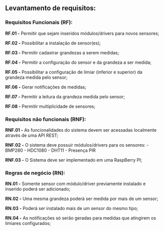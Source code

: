 ## Levantamento de requisitos: ##
### Requisitos Funcionais (RF): ###

**RF.01 -** Permitir que sejam inseridos módulos/drivers para novos sensores;

**RF.02 -** Possibilitar a instalação de sensor(es);

**RF.03 -** Permitir cadastrar grandezas a serem medidas;

**RF.04 -** Permitir a configuração do sensor e da grandeza a ser medida;

**RF.05 -** Possibilitar a configuração de limiar (inferior e superior) da grandeza medida pelo sensor;

**RF.06 -** Gerar notificações de medidas;

**RF.07 -** Permitir a leitura da grandeza medida pelo sensor; 

**RF.08 -** Permitir multiplicidade de sensores;

### Requisitos não funcionais (RNF): ###

**RNF.01 -** As funcionalidades do sistema devem ser acessadas localmente através de uma API REST;

**RNF.02 -** O sistema deve possuir módulos/drivers para os sensores:
    - BMP280
    - HDC1080
    - DHT11
    - Presença PIR 

**RNF.03 -** O Sistema deve ser implementado em uma RaspBerry PI; 

### Regras de negócio (RN): ###

**RN.01 -** Somente sensor com módulo/driver previamente instalado e inserido poderá ser adicionado;

**RN.02 -** Uma mesma grandeza poderá ser medida por mais de um sensor;

**RN.03 -** Poderá ser instalado mais de um sensor do mesmo tipo;

**RN.04 -** As notificações só serão geradas para medidas que atingirem os limiares configurados; 

